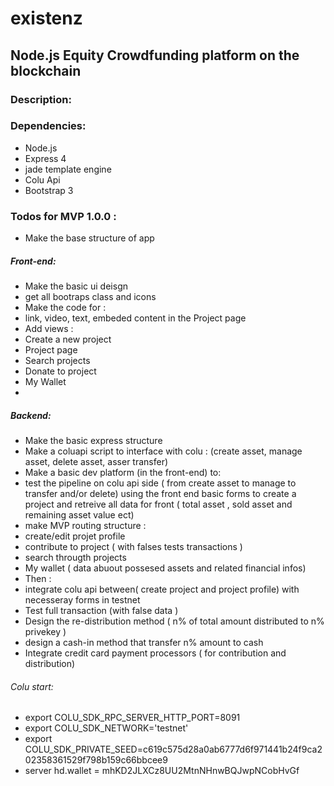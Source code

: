 # existenz


## Node.js Equity Crowdfunding platform on the blockchain

### Description:
### Dependencies:
* Node.js
* Express 4
* jade template engine
* Colu Api 
* Bootstrap 3

### Todos for MVP 1.0.0 :
* Make the base structure of app

##### Front-end:
* Make the basic ui deisgn
* get all bootraps class and icons 
* Make the code for :
* link, video, text, embeded content in the Project page
* Add views :
* Create a new project
* Project page
* Search projects
* Donate to project
* My Wallet
*

##### Backend:
* Make the basic express structure
* Make a coluapi script to interface with colu : (create asset, manage asset, delete asset, asser transfer)
* Make a basic dev platform (in the front-end) to:
* test the pipeline on colu api side ( from create asset to manage to transfer and/or delete) using the front end basic forms to create a project and retreive all data for front ( total asset , sold asset and remaining asset value ect)
* make MVP routing structure :
* create/edit projet profile
* contribute to project ( with falses tests transactions ) 
* search througth projects
* My wallet ( data abuout possesed assets and related financial infos)
* Then :
* integrate colu api between( create project and project profile) with necesseray forms in testnet
* Test full transaction (with false data )
* Design the re-distribution method ( n% of total amount distributed to n% privekey )
* design a cash-in method that transfer n% amount to cash 
* Integrate credit card payment processors ( for contribution and distribution)

###### Colu start:
* export COLU_SDK_RPC_SERVER_HTTP_PORT=8091
* export COLU_SDK_NETWORK='testnet'
* export COLU_SDK_PRIVATE_SEED=c619c575d28a0ab6777d6f971441b24f9ca202358361529f798b159c66bbcee9
* server hd.wallet = mhKD2JLXCz8UU2MtnNHnwBQJwpNCobHvGf